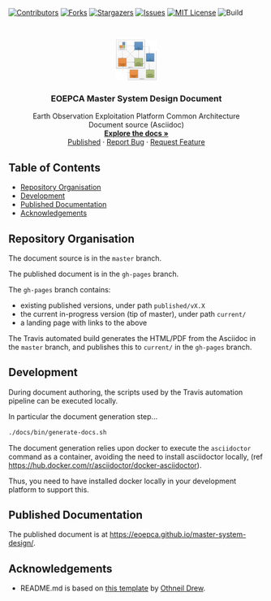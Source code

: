 <!--
***
*** To avoid retyping too much info. Do a search and replace for the following:
*** master-system-design, twitter_handle, email
-->

<!-- PROJECT SHIELDS -->
<!--
*** See the bottom of this document for the declaration of the reference variables
*** for contributors-url, forks-url, etc. This is an optional, concise syntax you may use.
*** https://www.markdownguide.org/basic-syntax/#reference-style-links
-->

[![Contributors][contributors-shield]][contributors-url]
[![Forks][forks-shield]][forks-url]
[![Stargazers][stars-shield]][stars-url]
[![Issues][issues-shield]][issues-url]
[![MIT License][license-shield]][license-url]
![Build][build-shield]

<!-- PROJECT LOGO -->
<br />
<p align="center">
  <a href="https://github.com/EOEPCA/master-system-design">
    <img src="docs/images/logo.png" alt="Logo" width="80" height="80">
  </a>

  <h3 align="center">EOEPCA Master System Design Document</h3>

  <p align="center">
    Earth Observation Exploitation Platform Common Architecture<br />
    Document source (Asciidoc)
    <br />
    <a href="https://github.com/EOEPCA/master-system-design"><strong>Explore the docs »</strong></a>
    <br />
    <a href="https://eoepca.github.io/master-system-design">Published</a>
    ·
    <a href="https://github.com/EOEPCA/master-system-design/issues">Report Bug</a>
    ·
    <a href="https://github.com/EOEPCA/master-system-design/issues">Request Feature</a>
  </p>
</p>

<!-- TABLE OF CONTENTS -->

## Table of Contents

- [Repository Organisation](#repository-organisation)
- [Development](#development)
- [Published Documentation](#published-documentation)
- [Acknowledgements](#acknowledgements)

## Repository Organisation

The document source is in the `master` branch.

The published document is in the `gh-pages` branch.

The `gh-pages` branch contains:
- existing published versions, under path `published/vX.X`
- the current in-progress version (tip of master), under path `current/`
- a landing page with links to the above

The Travis automated build generates the HTML/PDF from the Asciidoc in the `master` branch, and publishes this to `current/` in the `gh-pages` branch.

## Development

During document authoring, the scripts used by the Travis automation pipeline can be executed locally.

In particular the document generation step...

```bash
./docs/bin/generate-docs.sh
```

The document generation relies upon docker to execute the `asciidoctor` command as a container, avoiding the need to install asciidoctor locally, (ref https://hub.docker.com/r/asciidoctor/docker-asciidoctor).

Thus, you need to have installed docker locally in your development platform to support this.

## Published Documentation

The published document is at https://eoepca.github.io/master-system-design/.

## Acknowledgements

- README.md is based on [this template](https://github.com/othneildrew/Best-README-Template) by [Othneil Drew](https://github.com/othneildrew).

<!-- MARKDOWN LINKS & IMAGES -->
<!-- https://www.markdownguide.org/basic-syntax/#reference-style-links -->

[contributors-shield]: https://img.shields.io/github/contributors/EOEPCA/master-system-design.svg?style=flat-square
[contributors-url]: https://github.com/EOEPCA/master-system-design/graphs/contributors
[forks-shield]: https://img.shields.io/github/forks/EOEPCA/master-system-design.svg?style=flat-square
[forks-url]: https://github.com/EOEPCA/master-system-design/network/members
[stars-shield]: https://img.shields.io/github/stars/EOEPCA/master-system-design.svg?style=flat-square
[stars-url]: https://github.com/EOEPCA/master-system-design/stargazers
[issues-shield]: https://img.shields.io/github/issues/EOEPCA/master-system-design.svg?style=flat-square
[issues-url]: https://github.com/EOEPCA/master-system-design/issues
[license-shield]: https://img.shields.io/github/license/EOEPCA/master-system-design.svg?style=flat-square
[license-url]: https://github.com/EOEPCA/master-system-design/blob/master/LICENSE
[build-shield]: https://www.travis-ci.com/EOEPCA/master-system-design.svg?branch=master
[product-screenshot]: images/screenshot.png
